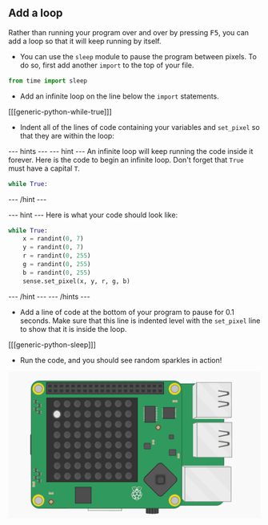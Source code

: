 ## Add a loop

Rather than running your program over and over by pressing <kbd>F5</kbd>, you can add a loop so that it will keep running by itself.

+ You can use the `sleep` module to pause the program between pixels. To do so, first add another `import` to the top of your file.

```python
from time import sleep
```

+ Add an infinite loop on the line below the `import` statements.

[[[generic-python-while-true]]]

+ Indent all of the lines of code containing your variables and `set_pixel` so that they are within the loop:

--- hints --- --- hint --- An infinite loop will keep running the code inside it forever. Here is the code to begin an infinite loop. Don't forget that `True` must have a capital `T`.

```python
while True:
```
--- /hint ---

--- hint --- Here is what your code should look like:
```python
while True:
    x = randint(0, 7)
    y = randint(0, 7)
    r = randint(0, 255)
    g = randint(0, 255)
    b = randint(0, 255)
    sense.set_pixel(x, y, r, g, b)
```
--- /hint --- --- /hints ---

+ Add a line of code at the bottom of your program to pause for 0.1 seconds. Make sure that this line is indented level with the `set_pixel` line to show that it is inside the loop.

[[[generic-python-sleep]]]


+ Run the code, and you should see random sparkles in action!

![Finished result](images/finished-result.gif)
